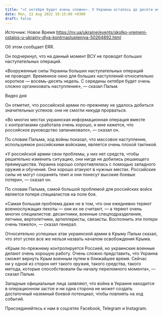 ```yaml
---
title: "«С октября будет очень сложно». У Украины осталось до десяти недель для контрнаступления — эстонский генерал"
date: Mon, 22 Aug 2022 19:15:00 +0300
draft: false
---
```

Источник: Новое Время https://nv.ua/ukraine/events/skolko-vremeni-ostalos-u-ukrainy-dlya-kontrnastupleniya-50264892.html


 Об этом сообщает ERR.

Он подчеркнул, что на данный момент ВСУ не проводят больших наступательных операций.

«Вооруженные силы Украины больших наступательных операций не проводят. Временное окно для больших наступлений относительно короткое — восемь-десять недель. С середины октября будет очень сложно организовать наступление», — сказал Пальм.

 Видео дня   

Он отметил, что российской армии по-прежнему не удалось добиться значительных успехов: они не смогли никуда прорваться.

«Во многих местах украинская информационная операция вместе с контратаками сработала очень хорошо, и мне кажется, что российское руководство запаниковало», — сказал он.

По словам Пальма, ход войны показал, что массовое наступление, используемое российскими войсками, является очень плохой тактикой.

«У российской армии свои проблемы, у них нет средств, чтобы решительно изменить ситуацию, они нигде не добились решающего преимущества. Украина хорошо сопротивлялась с помощью западного оружия и обучения. Они хорошо атакуют в нужных местах. Российские силы не могут сохранять темп и они понесут высокие боевые потери», — сказал он.

По словам Пальма, самой большой проблемой для российских войск является потеря специалистов на поле боя.

«Самая большая проблема даже не в том, что они ежедневно теряют военнослужащих пехоты — они их не считают, — а теряют очень многих специалистов: десантники, военные спецподразделения, летчики, вертолетчики, артиллеристы, связисты. Восполнить эти потери очень тяжело», — сказал генерал.

Относительно успешных атак украинской армии в Крыму Пальм сказал, что этот успех все же нельзя назвать началом освобождения Крыма.

«Крым по-прежнему контролируется Россией, но украинские военные делают очень хорошую работу. Очень сложно представить, что Украина сможет вернуть Крым военным путем в ближайшее время. Сейчас ни у одной из сторон нет такого оружия, такого средства, такого метода, которые способствовали бы началу переломного момента», — сказал Пальм.

Западные официальные лица заявляют, что война в Украине находится в операционном застое и ни одна сторона не может создать достаточный наземный боевой потенциал, чтобы повлиять на ход событий.

Присоединяйтесь к нам в соцсетях Facebook, Telegram и Instagram.
